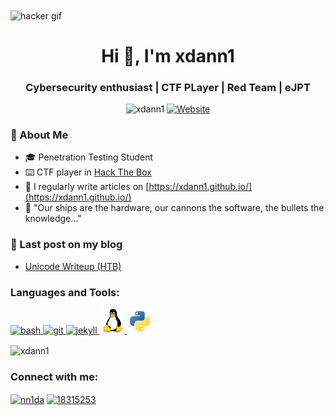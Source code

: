 <img align="center" src="https://github.com/xdann1/xDaNN1/blob/main/media/hacker.gif" alt="hacker gif" height="506" width="900" />

<h1 align="center">Hi 👋, I'm xdann1</h1>
<h3 align="center">Cybersecurity enthusiast | CTF PLayer | Red Team | eJPT</h3>

<p align="center"> <img src="https://komarev.com/ghpvc/?username=xdann1&label=Profile%20views&color=0e75b6&style=flat" alt="xdann1" />
<a href="https://xdann1.github.io" target="_blank"><img alt="Website" src="https://img.shields.io/badge/Website-xdann1.github.io-blue?style=flat&logo=google-chrome"></a>

### :bust_in_silhouette: About Me
  
- :mortar_board: Penetration Testing Student
- :keyboard: CTF player in [Hack The Box](https://app.hackthebox.com/profile/535069)
- :pencil: I regularly write articles on [https://xdann1.github.io/](https://xdann1.github.io/)
- :scroll: "Our ships are the hardware, our cannons the software, the bullets the knowledge..." 
  
### :closed_book:  Last post on my blog
<!-- BLOG-POST-LIST:START -->
- [Unicode Writeup &lpar;HTB&rpar;](https://xdann1.github.io/posts/writeup-unicode/)
<!-- BLOG-POST-LIST:END -->

<h3 align="left">Languages and Tools:</h3>
<p align="left"> <a href="https://www.gnu.org/software/bash/" target="_blank" rel="noreferrer"> <img src="https://www.vectorlogo.zone/logos/gnu_bash/gnu_bash-icon.svg" alt="bash" width="40" height="40"/> </a> <a href="https://git-scm.com/" target="_blank" rel="noreferrer"> <img src="https://www.vectorlogo.zone/logos/git-scm/git-scm-icon.svg" alt="git" width="40" height="40"/> </a> <a href="https://jekyllrb.com/" target="_blank" rel="noreferrer"> <img src="https://www.vectorlogo.zone/logos/jekyllrb/jekyllrb-icon.svg" alt="jekyll" width="40" height="40"/> </a> <a href="https://www.linux.org/" target="_blank" rel="noreferrer"> <img src="https://raw.githubusercontent.com/devicons/devicon/master/icons/linux/linux-original.svg" alt="linux" width="40" height="40"/> </a> <a href="https://www.python.org" target="_blank" rel="noreferrer"> <img src="https://raw.githubusercontent.com/devicons/devicon/master/icons/python/python-original.svg" alt="python" width="40" height="40"/> </a> </p>

<p><img align="center" src="https://github-readme-stats.vercel.app/api/top-langs?username=xdann1&show_icons=true&theme=dark&locale=en&layout=compact" alt="xdann1" /></p>

<h3 align="left">Connect with me:</h3>
<p align="left">
<a href="https://twitter.com/nn1da" target="blank"><img align="center" src="https://raw.githubusercontent.com/rahuldkjain/github-profile-readme-generator/master/src/images/icons/Social/twitter.svg" alt="nn1da" height="30" width="40" /></a>
<a href="https://stackoverflow.com/users/18315253" target="blank"><img align="center" src="https://raw.githubusercontent.com/rahuldkjain/github-profile-readme-generator/master/src/images/icons/Social/stack-overflow.svg" alt="18315253" height="30" width="40" /></a>
</p>

